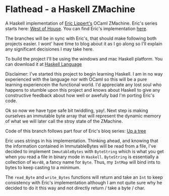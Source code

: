 # Flathead - a Haskell ZMachine
A Haskell implementation of [Eric Lippert's](http://ericlippert.com/) OCaml ZMachine. Eric's series starts here: [West of House](http://ericlippert.com/2016/02/01/west-of-house/). You can find Eric's implementation [here](https://github.com/ericlippert/flathead).

The branches will be in sync with Eric's, that should make following both projects easier. I wont' have time to blog about it as I go along so I'll explain any significant decisiones I may take here.

To build the project I'll be using the windows and mac Haskell platform. You can download it at [Haskell Language](https://www.haskell.org/)

Disclaimer: I've started this project to begin learning Haskell. I am in no way experienced with the language nor with OCaml so this will be a pure learning experiencein the functional world. I'd appreciate any lost soul who happens to stumble upon this project and knows about Haskell to give any constructive feedback about how well or awefully bad I'm porting Eric's code.

Ok so now we have type safe bit twiddling, yay!. Next step is making ourselves an immutable byte array that will represent the dynamic memory of what we will later call the stroy state of the ZMachine.

Code of this branch follows part four of Eric's bloq series: [Up a tree](http://ericlippert.com/2016/02/09/up-a-tree/)

Eric uses strings in his implementation. Thinking ahead, and knowing that the information contained in ImmutableBytes will be read from a file, I've decided to implement `ImmutableBytes` with `ByteString` which is what you get when you read a file in binary mode in `Haskell`. `ByteString` is essentially a collection of `Word8`, a fancy name for `Byte`. Thus, my `IntMap` will bind ints to bytes to keep casting to a minimum.

The `read_Byte` and `write_Bytes` functions will return and take an `Int` to keep consistency with Eric's implementation although I am not quite sure why he decided to do it this way and not directly return / take a byte / char.